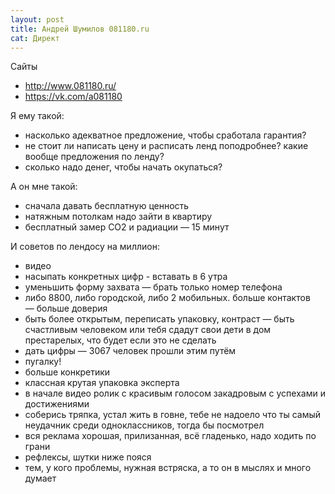 ```yaml
---
layout: post
title: Андрей Шумилов 081180.ru
cat: Директ
---
```


Сайты

- http://www.081180.ru/
- https://vk.com/a081180

Я ему такой:

- насколько адекватное предложение, чтобы сработала гарантия?
- не стоит ли написать цену и расписать ленд поподробнее? какие вообще предложения по ленду?
- сколько надо денег, чтобы начать окупаться?

А он мне такой:

- сначала давать бесплатную ценность
- натяжным потолкам надо зайти в квартиру
- бесплатный замер СО2 и радиации — 15 минут

И советов по лендосу на миллион:

- видео
- насыпать конкретных цифр - вставать в 6 утра
- уменьшить форму захвата — брать только номер телефона
- либо 8800, либо городской, либо 2 мобильных. больше контактов — больше доверия
- быть более открытым, переписать упаковку, контраст — быть счастливым человеком или тебя сдадут свои дети в дом престарелых, что будет если это не сделать
- дать цифры — 3067 человек прошли этим путём
- пугалку!
- больше конкретики
- классная крутая упаковка эксперта
- в начале видео ролик с красивым голосом закадровым с успехами и достижениями
- соберись тряпка, устал жить в говне, тебе не надоело что ты самый неудачник среди одноклассников, тогда бы посмотрел
- вся реклама хорошая, прилизанная, всё гладенько, надо ходить по грани
- рефлексы, шутки ниже пояся
- тем, у кого проблемы, нужная встряска, а то он в мыслях и много думает
